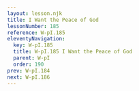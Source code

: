 ```yaml
---
layout: lesson.njk
title: I Want the Peace of God
lessonNumber: 185
reference: W-pI.185
eleventyNavigation:
  key: W-pI.185
  title: W-pI.185 I Want the Peace of God
  parent: W-pI
  order: 190
prev: W-pI.184
next: W-pI.186
---
```


<div id=1 style=height:0></div>
